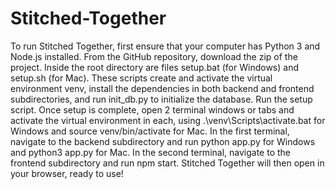# Stitched-Together
To run Stitched Together, first ensure that your computer has Python 3 and Node.js installed. 
From the GitHub repository, download the zip of the project.
Inside the root directory are files setup.bat (for Windows) and setup.sh (for Mac). These scripts create and activate the virtual environment venv, install the dependencies in both backend and frontend subdirectories, and run init_db.py to initialize the database. Run the setup script.
Once setup is complete, open 2 terminal windows or tabs and activate the virtual environment in each, using .\venv\Scripts\activate.bat for Windows and source venv/bin/activate for Mac.
In the first terminal, navigate to the backend subdirectory and run python app.py for Windows and python3 app.py for Mac.
In the second terminal, navigate to the frontend subdirectory and run npm start.
Stitched Together will then open in your browser, ready to use!
